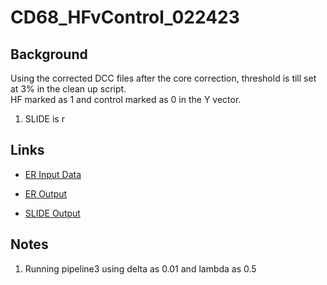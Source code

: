 # CD68\_HFvControl\_022423

## Background
Using the corrected DCC files after the core correction, threshold is till set at 3% in the clean up script. <br>
HF marked as 1 and control marked as 0 in the Y vector. <br>
1. SLIDE is r

## Links
* [ER Input Data](https://pitt-my.sharepoint.com/personal/xiaoh_pitt_edu/_layouts/15/onedrive.aspx?id=%2Fpersonal%2Fxiaoh%5Fpitt%5Fedu%2FDocuments%2FMultiOmic%2FDutta%5FSpatial%2FER%5FSLIDE%2FCD68%2F022423%2FData) 

* [ER Output](https://pitt-my.sharepoint.com/personal/xiaoh_pitt_edu/_layouts/15/onedrive.aspx?id=%2Fpersonal%2Fxiaoh%5Fpitt%5Fedu%2FDocuments%2FMultiOmic%2FDutta%5FSpatial%2FER%5FSLIDE%2FCD68%2F022423%2FResults)

* [SLIDE Output]()

## Notes
1. Running pipeline3 using delta as 0.01 and lambda as 0.5

